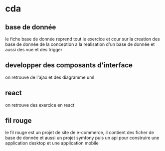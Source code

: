 # cda

## base de donnée
le fiche base de donnée reprend tout le exercice et cour sur la creation des base de donnée de la conception a la realisation d'un base de donnée et aussi des vue et des trigger

## developper des composants d'interface
on retrouve de l'ajax et des diagramme uml

## react
on retrouve des exercice en react

## fil rouge
le fil rouge est un projet de site de e-commerce, il contient des ficher de base de donnée et aussi un projet symfony puis un api pour construire une application desktop et une application mobile
